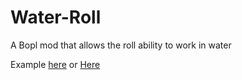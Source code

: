 # Water-Roll
A Bopl mod that  allows the roll ability to work in water

Example [here](https://github.com/maxgamertyper/Water-Roll/blob/main/WaterRoll.mp4) or [Here](https://youtu.be/VJXN90KoFfM)
